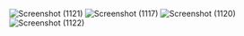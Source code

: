 ![Screenshot (1121)](https://github.com/user-attachments/assets/137bc15f-530c-45eb-8116-7086e129f02c)
![Screenshot (1117)](https://github.com/user-attachments/assets/5c08a63b-6604-4f62-9885-c8260c170852)
![Screenshot (1120)](https://github.com/user-attachments/assets/24b3ac9d-37b7-4941-9e00-1e24b308a554)
![Screenshot (1122)](https://github.com/user-attachments/assets/a15c30f9-4a13-42c1-94b9-aa73b5f25e4d)
